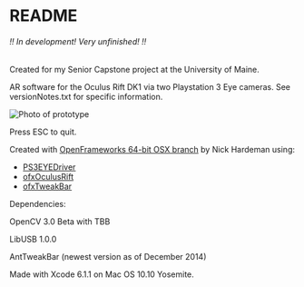 # README

###### !! In development! Very unfinished! !!
Created for my Senior Capstone project at the University of Maine.

AR software for the Oculus Rift DK1 via two Playstation 3 Eye cameras. See versionNotes.txt for specific information.

![Photo of prototype](http://i.imgur.com/MxHzK2b.jpg)

Press ESC to quit.

Created with [OpenFrameworks 64-bit OSX branch](https://github.com/NickHardeman/openframeworks_osx_64) by Nick Hardeman using:
- [PS3EYEDriver](https://github.com/inspirit/PS3EYEDriver)
- [ofxOculusRift](https://github.com/andreasmuller/ofxOculusRift)
- [ofxTweakBar](https://github.com/roxlu/ofxTweakbar)

Dependencies:

OpenCV 3.0 Beta with TBB

LibUSB 1.0.0

AntTweakBar (newest version as of December 2014)


Made with Xcode 6.1.1 on Mac OS 10.10 Yosemite.

